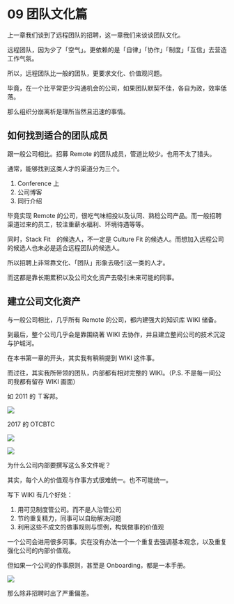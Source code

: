 # 09 团队文化篇

上一章我们谈到了远程团队的招聘，这一章我们来谈谈团队文化。

远程团队，因为少了「空气」。更依赖的是「自律」「协作」「制度」「互信」去营造工作气氛。

所以，远程团队比一般的团队，更要求文化、价值观问题。

毕竟，在一个比平常更少沟通机会的公司，如果团队默契不佳，各自为政，效率低落。

那么组织分崩离析是理所当然且迅速的事情。

## 如何找到适合的团队成员

跟一般公司相比。招募 Remote 的团队成员，管道比较少。也用不太了猎头。

通常，能够找到这类人才的渠道分为三个。

1. Conference 上
2. 公司博客
3. 同行介绍

毕竟实现 Remote 的公司，很吃气味相投以及认同、熟稔公司产品。而一般招聘渠道过来的员工，较注重薪水福利、环境待遇等等。

同时，Stack Fit　的候选人，不一定是 Culture Fit 的候选人。而想加入远程公司的候选人也未必是适合远程团队的候选人。

所以招聘上非常靠文化、「团队」形象去吸引这一类的人才。

而这都是靠长期累积以及公司文化资产去吸引未来可能的同事。

## 建立公司文化资产

与一般公司相比，几乎所有 Remote 的公司，都内建强大的知识库 WIKI 储备。

到最后，整个公司几乎会是靠围绕著 WIKI 去协作，并且建立整间公司的技术沉淀与护城河。

在本书第一章的开头，其实我有稍稍提到 WIKI 这件事。

而过往，其实我所带领的团队，内部都有相对完整的 WIKI。（P.S. 不是每一间公司我都有留存 WIKI 画面）

如 2011 的 Ｔ客邦。

![](https://d.pr/i/N75i8L+)

2017 的 OTCBTC

![](https://d.pr/i/5Kws1z+)

![](https://d.pr/i/OfTRJh+)

为什么公司内部要撰写这么多文件呢？

其实，每个人的价值观与作事方式很难统一。也不可能统一。

写下 WIKI 有几个好处：

1. 用可见制度管公司。而不是人治管公司
2. 节约重复精力，同事可以自助解决问题
3. 利用这些不成文的做事规则与惯例，构筑做事的价值观

一个公司会进用很多同事。实在没有办法一个一个重复去强调基本观念，以及重复强化公司的内部价值观。

但如果一个公司的作事原则，甚至是 Onboarding，都是一本手册。

![](https://d.pr/i/kV4qU6+)

那么除非招聘时出了严重偏差。
